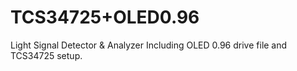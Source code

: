 # TCS34725+OLED0.96
Light Signal Detector &amp; Analyzer
Including OLED 0.96 drive file and TCS34725 setup.
